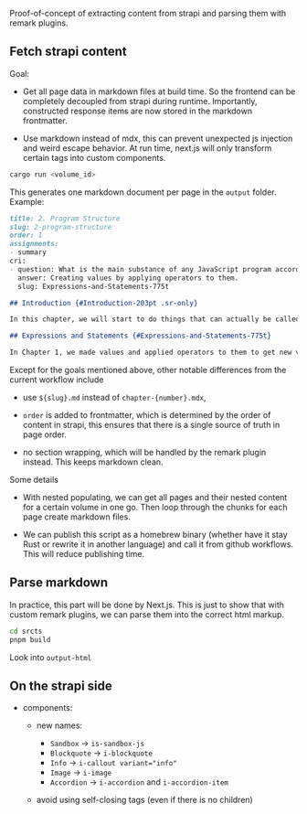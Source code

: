 Proof-of-concept of extracting content from strapi and parsing them with remark plugins.

## Fetch strapi content

Goal:

- Get all page data in markdown files at build time. So the frontend can be completely decoupled from strapi during runtime. Importantly, constructed response items are now stored in the markdown frontmatter.

- Use markdown instead of mdx, this can prevent unexpected js injection and weird escape behavior. At run time, next.js will only transform certain tags into custom components.

```rust
cargo run <volume_id>
```

This generates one markdown document per page in the `output` folder. Example:

```markdown
title: 2. Program Structure
slug: 2-program-structure
order: 1
assignments:
- summary
cri:
- question: What is the main substance of any JavaScript program according to the passage?
  answer: Creating values by applying operators to them.
  slug: Expressions-and-Statements-775t

## Introduction {#Introduction-203pt .sr-only}

In this chapter, we will start to do things that can actually be called _programming_. We will expand our command of the JavaScript language beyond the nouns and sentence fragments we’ve seen so far to the point where we can express meaningful prose.

## Expressions and Statements {#Expressions-and-Statements-775t}

In Chapter 1, we made values and applied operators to them to get new values. Creating values like this is the main substance of any JavaScript program. But that substance has to be framed in a larger structure to be useful. That’s what we’ll cover in this chapter.
```

Except for the goals mentioned above, other notable differences from the current workflow include

- use `${slug}.md` instead of `chapter-{number}.mdx`,

- `order` is added to frontmatter, which is determined by the order of content in strapi, this ensures that there is a single source of truth in page order.

- no section wrapping, which will be handled by the remark plugin instead. This keeps markdown clean.

Some details

- With nested populating, we can get all pages and their nested content for a certain volume in one go. Then loop through the chunks for each page create markdown files.

- We can publish this script as a homebrew binary (whether have it stay Rust or rewrite it in another language) and call it from github workflows. This will reduce publishing time.

## Parse markdown

In practice, this part will be done by Next.js. This is just to show that with custom remark plugins, we can parse them into the correct html markup.

```bash
cd srcts
pnpm build
```

Look into `output-html`


## On the strapi side

- components:
   - new names:
     - `Sandbox` -> `is-sandbox-js`
     - `Blockquote` -> `i-blockquote`
     - `Info` -> `i-callout variant="info"`
     - `Image` -> `i-image`
     - `Accordion` -> `i-accordion` and `i-accordion-item`

  - avoid using self-closing tags (even if there is no children)
